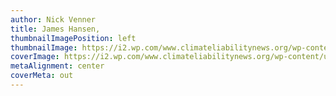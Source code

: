 ```yaml
---
author: Nick Venner
title: James Hansen, 
thumbnailImagePosition: left
thumbnailImage: https://i2.wp.com/www.climateliabilitynews.org/wp-content/uploads/2018/03/DSC_5792-e1520455177569.jpg?fit=1200%2C800&ssl=1
coverImage: https://i2.wp.com/www.climateliabilitynews.org/wp-content/uploads/2018/03/DSC_5792-e1520455177569.jpg?fit=1200%2C800&ssl=1
metaAlignment: center
coverMeta: out
---
```


